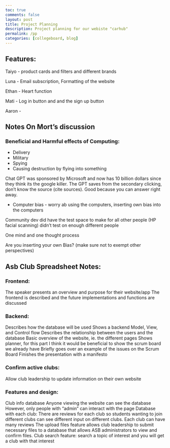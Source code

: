 ```yaml
---
toc: true
comments: false
layout: post
title: Project Planning
description: Project planning for our webiste "carhub"
permalink: /pp
categories: [collegeboard, blog] 
---
```

## Features:

Taiyo - product cards and filters and different brands

Luna - Email subscription, Formatting of the website

Ethan - Heart function

Mati -  Log in button and and the sign up button

Aaron - 


## Notes On Mort’s discussion



### Beneficial and Harmful effects of Computing:

- Delivery
- Military
- Spying
- Causing destruction by flying into something


Chat GPT was sponsored by Microsoft and now has 10 billion dollars since they think its the google killer. The GPT saves from the secondary clicking, don’t know the source (cite sources). Good because you can answer right away. 

- Computer bias - worry ab using the computers, inserting own bias into the computers

Community dev did have the test space to make for all other people (HP facial scanning) didn’t test on enough different people

One mind and one thought process

Are you inserting your own Bias? (make sure not to exempt other perspectives)


## Asb Club Spreadsheet Notes:
### Frontend:
The speaker presents an overview and purpose for their website/app
The frontend is described and the future implementations and functions are discussed
### Backend:
Describes how the database will be used
Shows a backend Model, View, and Control flow
Describes the relationship between the users and the database
Basic overview of the website, ie. the different pages
Shows planner, for this part I think it would be beneficial to show the scrum board we already have
Briefly goes over an example of the issues on the Scrum Board
Finishes the presentation with a manifesto 

### Confirm active clubs:

Allow club leadership to update information on their own website

### Features and design:
Club info database
Anyone viewing the website can see the database
However, only people with “admin” can interact with the page 
Database with each club: There are reviews for each club so students wanting to join different clubs can see different input on different clubs.
Each club can have many reviews
The upload files feature allows club leadership to submit necessary files to a database that allows ASB administrators to view and confirm files.
Club search feature: search a topic of interest and you will get a club with that interest








